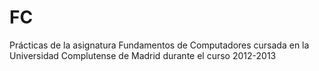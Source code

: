 # FC
Prácticas de la asignatura Fundamentos de Computadores cursada en la Universidad Complutense de Madrid durante el curso 2012-2013
